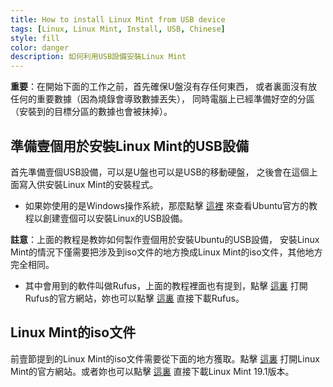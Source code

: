 ```yaml
---
title: How to install Linux Mint from USB device
tags: [Linux, Linux Mint, Install, USB, Chinese]
style: fill
color: danger
description: 如何利用USB設備安裝Linux Mint
---
```


**重要**：在開始下面的工作之前，首先確保U盤沒有存任何東西，
或者裏面沒有放任何的重要數據（因為燒錄會導致數據丟失），
同時電腦上已經準備好空的分區（安裝到的目標分區的數據也會被抹掉）。

## 準備壹個用於安裝Linux Mint的USB設備

首先準備壹個USB設備，可以是U盤也可以是USB的移動硬盤，
之後會在這個上面寫入供安裝Linux Mint的安裝程式。

* 如果妳使用的是Windows操作系統，那麼點擊
[這裡](https://tutorials.ubuntu.com/tutorial/tutorial-create-a-usb-stick-on-windows#0)
來查看Ubuntu官方的教程以創建壹個可以安裝Linux的USB設備。

**註意**：上面的教程是教妳如何製作壹個用於安裝Ubuntu的USB設備，
安裝Linux Mint的情況下僅需要把涉及到iso文件的地方換成Linux Mint的iso文件，其他地方完全相同。

* 其中會用到的軟件叫做Rufus，上面的教程裡面也有提到，點擊
[這裏](https://rufus.akeo.ie/)
打開Rufus的官方網站，妳也可以點擊
[這裏](https://github.com/pbatard/rufus/releases/download/v3.5/rufus-3.5.exe)
直接下載Rufus。

## Linux Mint的iso文件

前壹節提到的Linux Mint的iso文件需要從下面的地方獲取。點擊
[這裏](https://linuxmint.com/)
打開Linux Mint的官方網站。或者妳也可以點擊
[這裏](http://mirrors.evowise.com/linuxmint/stable/19.1/linuxmint-19.1-cinnamon-64bit.iso)
直接下載Linux Mint 19.1版本。
